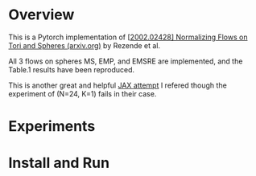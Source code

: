 # Overview
This is a Pytorch implementation of [[2002.02428\] Normalizing Flows on Tori and Spheres (arxiv.org)](https://arxiv.org/abs/2002.02428) by Rezende et al. 

All 3 flows on spheres MS, EMP, and EMSRE are implemented, and the Table.1 results have been reproduced. 

This is another great and helpful [JAX attempt](https://github.com/katalinic/sdflows) I refered though the experiment of (N=24, K=1) fails in their case.

# Experiments



# Install and Run



